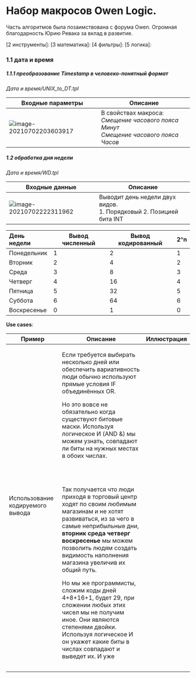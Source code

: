 # Набор макросов Owen Logic.

Часть алгоритмов была позаимствована с форума Owen.
Огромная благодарность Юрию Ревака за вклад в развитие.

[1 дата и время]: (#p.1.1)

[2 инструменты]: 
[3 математика]: 
[4 фильтры]: 
[5 логика]: 



### 1.1 дата и время <a name="p1.1"></a>

##### 1.1.1 преобразование **Timestamp** в человеко-понятный формат 

*Дата и время/UNIX_to_DT.tpl*

| Входные параметры                                            | Описание                                                     |
| ------------------------------------------------------------ | ------------------------------------------------------------ |
| <img src="https://sun9-10.userapi.com/impg/OZEWVjS0d7mSCjHkYliBUy1bOXABaUWLE2LnCg/yKGxxJ0TNFU.jpg?size=290x241&quality=96&sign=7756fb49e9e8b83122149d553f02a6a7&type=album" alt="image-20210702203603917"  /> | В свойствах макроса:<br />*Смещение часового пояса Минут*<br />*Смещение часового пояса Часов* |

##### 1.2 обработка дня недели

*Дата и время/WD.tpl*



| Входные данные                                               | Описание                                                     |
| ------------------------------------------------------------ | ------------------------------------------------------------ |
| ![image-20210702222311962](https://sun9-55.userapi.com/impg/ELiuK8S3igZpgiDSULMumgyng2PI0AMNRZLJ7g/8sUv4oqOHM4.jpg?size=411x129&quality=96&sign=b4b9f519d730cf095b90bdba8e9939aa&type=album) | Выводит день недели двух видов.<br />1. Порядковый 2. Позицией бита INT |

| День недели | Вывод численный | Вывод кодированный | 2^n  |
| :---------- | --------------- | ------------------ | ---- |
| Понедельник | 1               | 2                  | 1    |
| Вторник     | 2               | 4                  | 2    |
| Среда       | 3               | 8                  | 3    |
| Четверг     | 4               | 16                 | 4    |
| Пятница     | 5               | 32                 | 5    |
| Суббота     | 6               | 64                 | 6    |
| Воскресенье | 0               | 1                  | 0    |

**Use cases**:

| Пример                           | Описание                                                     | Иллюстрация |
| -------------------------------- | ------------------------------------------------------------ | ----------- |
| Использование кодируемого вывода | <p>Если требуется выбирать несколько дней или обеспечить вариативность люди обычно используют прямые условия IF объединённых OR.</p><P> Но это вовсе не обязательно когда существуют битовые маски. Используя логическое И (AND &) мы можем узнать, совпадают ли биты на нужных местах в обоих числах.</P><br><br><P>Так получается что люди приходя в торговый центр ходят по своим любимым магазинам и не хотят развиваться, из за чего в самые неприбыльные дни, **вторник среда четверг воскресенье** мы можем позволить людям создать видимость наполнения магазина увеличив их общий путь.</P><P>Но мы же программисты, сложим коды дней 4+8+16+1, будет 29, при сложении любых этих чисел мы не получим иное. Они являются степенями двойки.<br />Используя логическое И он укажет какие биты в числах совпадают и выведет их. И уже |             |
|                                  |                                                              |             |
|                                  |                                                              |             |

